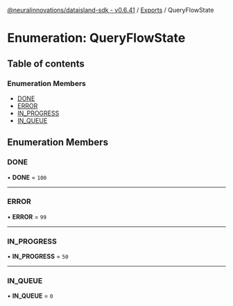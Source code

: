 [@neuralinnovations/dataisland-sdk - v0.6.41](../../README.md) / [Exports](../modules.md) / QueryFlowState

# Enumeration: QueryFlowState

## Table of contents

### Enumeration Members

- [DONE](QueryFlowState.md#done)
- [ERROR](QueryFlowState.md#error)
- [IN\_PROGRESS](QueryFlowState.md#in_progress)
- [IN\_QUEUE](QueryFlowState.md#in_queue)

## Enumeration Members

### DONE

• **DONE** = ``100``

___

### ERROR

• **ERROR** = ``99``

___

### IN\_PROGRESS

• **IN\_PROGRESS** = ``50``

___

### IN\_QUEUE

• **IN\_QUEUE** = ``0``
